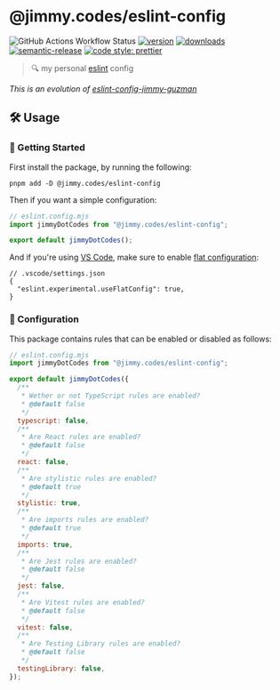 # @jimmy.codes/eslint-config

![GitHub Actions Workflow Status](https://img.shields.io/github/actions/workflow/status/jimmy-guzman/eslint-config/cd.yml?style=flat-square&logo=github-actions)
[![version](https://img.shields.io/npm/v/@jimmy.codes/eslint-config.svg?logo=npm&style=flat-square)](https://www.npmjs.com/package/@jimmy.codes/eslint-config)
[![downloads](https://img.shields.io/npm/dm/@jimmy.codes/eslint-config.svg?logo=npm&style=flat-square)](http://www.npmtrends.com/@jimmy.codes/eslint-config)
[![semantic-release](https://img.shields.io/badge/%20%20%F0%9F%93%A6%F0%9F%9A%80-semantic--release-e10079.svg?style=flat-square)](https://semantic-release.gitbook.io/semantic-release)
[![code style: prettier](https://img.shields.io/badge/code_style-prettier-ff69b4.svg?style=flat-square&logo=prettier)](https://github.com/prettier/prettier)

> 🔍 my personal [eslint](https://eslint.org/) config

_This is an evolution of [eslint-config-jimmy-guzman](https://github.com/jimmy-guzman/eslint-config-jimmy-guzman)_

## 🛠️ Usage

### 🔨 Getting Started

First install the package, by running the following:

```
pnpm add -D @jimmy.codes/eslint-config
```

Then if you want a simple configuration:

```js
// eslint.config.mjs
import jimmyDotCodes from "@jimmy.codes/eslint-config";

export default jimmyDotCodes();
```

And if you're using [VS Code](https://code.visualstudio.com), make sure to enable [flat configuration](https://eslint.org/docs/v8.x/use/configure/configuration-files-new):

```jsonc
// .vscode/settings.json
{
  "eslint.experimental.useFlatConfig": true,
}
```

### 🔧 Configuration

This package contains rules that can be enabled or disabled as follows:

```js
// eslint.config.mjs
import jimmyDotCodes from "@jimmy.codes/eslint-config";

export default jimmyDotCodes({
  /**
   * Wether or not TypeScript rules are enabled?
   * @default false
   */
  typescript: false,
  /**
   * Are React rules are enabled?
   * @default false
   */
  react: false,
  /**
   * Are stylistic rules are enabled?
   * @default true
   */
  stylistic: true,
  /**
   * Are imports rules are enabled?
   * @default true
   */
  imports: true,
  /**
   * Are Jest rules are enabled?
   * @default false
   */
  jest: false,
  /**
   * Are Vitest rules are enabled?
   * @default false
   */
  vitest: false,
  /**
   * Are Testing Library rules are enabled?
   * @default false
   */
  testingLibrary: false,
});
```
